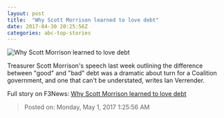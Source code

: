 ```yaml
---
layout: post
title:  "Why Scott Morrison learned to love debt"
date: 2017-04-30 20:25:56Z
categories: abc-top-stories
---
```


![Why Scott Morrison learned to love debt](http://www.abc.net.au/news/image/8372428-1x1-700x700.jpg)

Treasurer Scott Morrison's speech last week outlining the difference between "good" and "bad" debt was a dramatic about turn for a Coalition government, and one that can't be understated, writes Ian Verrender.


Full story on F3News: [Why Scott Morrison learned to love debt](http://www.f3nws.com/n/q4ZvzD)

> Posted on: Monday, May 1, 2017 1:25:56 AM
